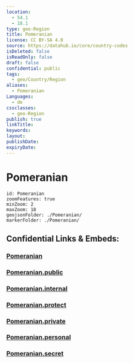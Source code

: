 ```yaml
---
location:
  - 54.1
  - 18.1
type: geo-Region
title: Pomeranian
license: CC BY-SA 4.0
source: https://datahub.io/core/country-codes
isDeleted: false
isReadOnly: false
draft: false
confidential: public
tags:
  - geo/Country/Region
aliases:
  - Pomeranian
Languages:
  - de
cssclasses:
  - geo-Region
publish: true
linkTitle:
keywords:
layout:
publishDate:
expiryDate:
---
```


# Pomeranian

```leaflet
id: Pomeranian
zoomFeatures: true 
minZoom: 2 
maxZoom: 18
geojsonFolder: ./Pomeranian/
markerFolder: ./Pomeranian/
```


## Confidential Links & Embeds: 

### [Pomeranian](/_Standards/Earth/Continent/Europe/Europe~East/Poland/Provinces~Poland/Pomeranian.md) 

### [Pomeranian.public](/_public/Earth/Continent/Europe/Europe~East/Poland/Provinces~Poland/Pomeranian.public.md) 

### [Pomeranian.internal](/_internal/Earth/Continent/Europe/Europe~East/Poland/Provinces~Poland/Pomeranian.internal.md) 

### [Pomeranian.protect](/_protect/Earth/Continent/Europe/Europe~East/Poland/Provinces~Poland/Pomeranian.protect.md) 

### [Pomeranian.private](/_private/Earth/Continent/Europe/Europe~East/Poland/Provinces~Poland/Pomeranian.private.md) 

### [Pomeranian.personal](/_personal/Earth/Continent/Europe/Europe~East/Poland/Provinces~Poland/Pomeranian.personal.md) 

### [Pomeranian.secret](/_secret/Earth/Continent/Europe/Europe~East/Poland/Provinces~Poland/Pomeranian.secret.md)


